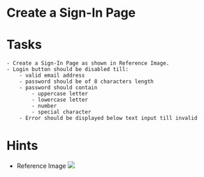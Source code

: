 # Create a Sign-In Page

# Tasks
    - Create a Sign-In Page as shown in Reference Image.
    - Login button should be disabled till:
        - valid email address
        - password should be of 8 characters length
        - password should contain 
            - uppercase letter
            - lowercase letter
            - number
            - special character
        - Error should be displayed below text input till invalid
# Hints

- Reference Image
![](https://firebasestorage.googleapis.com/v0/b/mymasai-school.appspot.com/o/react-native-v3%2FSignInPage.jpeg?alt=media&token=849ea12d-9ca6-4865-abc8-c250ae2e3996)

